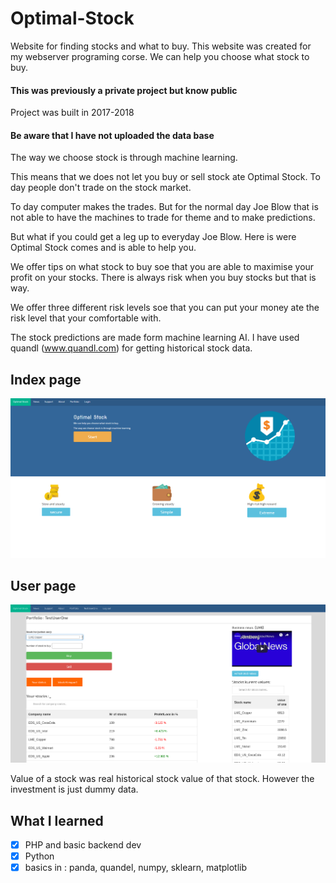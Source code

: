 # Optimal-Stock
Website for finding  stocks and what to buy. This website was created for my webserver programing corse.
We can help you choose what stock to buy.

#### This was previously a private project but know public

Project was built in 2017-2018

#### Be aware that I have not uploaded the data base 

The way we choose stock is through machine learning.

This means that we does not let you buy or sell stock ate Optimal Stock. To day people don't trade on the stock market. 

To day computer makes the trades. But for the normal day Joe Blow that is not able to have the machines to trade for theme and to make predictions.

But what if you could get a leg up to everyday Joe Blow. Here is were Optimal Stock comes and is able to help you.

We offer tips on what stock to buy soe that you are able to maximise your profit on your stocks. There is always risk when you buy stocks but that is way. 

We offer three different risk levels soe that you can put your money ate the risk level that your comfortable with.

The stock predictions are made form machine learning AI. I have used quandl (www.quandl.com) for getting historical stock data.

## Index page

![alt text](img/Optimal_Stock.png)

## User page

![alt text](img/UserDashBoard.png)

Value of a stock was real historical stock value of that stock. However the investment is just dummy data. 


## What I learned

- [x] PHP and basic backend dev
- [x] Python 
- [x] basics in : panda, quandel, numpy, sklearn, matplotlib  
